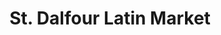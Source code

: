 ---
layout: project_print

cardclass: "col-md-6 mt-4 mt-lg-7"
image: assets/images/portfolio/06.jpg
cardtext: "display-9 mb-0 text-white font-alt fw-normal"
focus1: Product Packaging
name: St. Dalfour Latin Market
link: "project_detail/StDalfour_Latin_Market.html"

title: St. Dalfour Latin Market
videourl: https://player.vimeo.com/video/774973270
description: Four labels for Latin jelly flavors.
course: Design Communications II
semester: Fall 2021
focus: Product package

overview: |
    <p class="lead">This was a mid-semester project focused on moving a brand, using changes to layout, type, and color.</p> <p class="lead">I picked a brand of jelly found at Whole Foods, assessed its positioning,     and took photos of its placement and surrounding shelves.     I intentionally moved the brand toward the utility pole in order to reach a broader audience.     I invented 4 new flavors. I made several sketches and decided on one, and executed it in Illustrator.     I then took a finished label and mocked it up in Photoshop. </p>

images:
    - ../assets/images/portfolio/stdalfour_latin_market/001.jpg
    - ../assets/images/portfolio/stdalfour_latin_market/002.jpg
    - ../assets/images/portfolio/stdalfour_latin_market/003.jpg
    - ../assets/images/portfolio/stdalfour_latin_market/004.jpg
    - ../assets/images/portfolio/stdalfour_latin_market/005.jpg

challenge: |
    <p>I started this project by checking out the shelves at HEB, Whole Foods, and Trader Joes. I decided that jelly would be a good choice, since most jellies are based on fruit,
        and it's easy to get digital assets of fruit to use in a project like this. I found an upscale brand at Whole Foods and decided I could do a position shift away from luxury branding on this. </p>
    <p>I decided to make it a bit more simple, and needed to come up with a backstory for my one page write up. I've been drinking a lot of Jarritos sodas and eating a lot of paletas lately,
        so I decided that the brand (St Dalfour) could have gotten into the "Representation Matters" messaging. In this scenario, this upscale brand has decided to 1) expand into Latinx flavors,     and 2) market these to a broader customer base to introduce them to these Latinx flavors. Because Representation Matters. Even in jelly.</p>

solution: |
    <p>I made a master list of flavors I'd be interested in making labels of (sandia, tamarind, guava, jamaica, pineapple, lime, mango)
        and got onto Envato Elements to find at least four that I could get digital assets for.
        I found vector drawings and vector backgrounds of tamarind, guava, jamaica, and quince so decided that these would be my four new flavors. </p>
    <p>I created a label design based on the original upscale St Dalfour design, and made it a bit less fancy.
        I straightened out curved elements, changed the font to one with fewer ligatures,
        and de-emphasized the "made in France" text. </p>
    <p>For the product mockup, I bought a jar of jelly, took some photos, ate all the jelly in one day, and took some more photos of the empty jar against a white backdrop.
        I imported into Photoshop and started warping the label onto the jar. I went to get some pictures of chamoy, because I figure that the color that tamarind jelly would be.
        I made the jar semi-transparent, and put a chamoy-colored rectangle underneath it, so that it will look like the jar is full of tamarind jelly. </p>

---